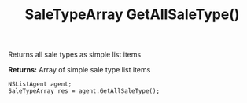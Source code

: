 ﻿---
uid: crmscript_ref_NSListAgent_GetAllSaleType
title: SaleTypeArray GetAllSaleType()
intellisense: NSListAgent.GetAllSaleType
keywords: NSListAgent, GetAllSaleType
so.topic: reference
---

Returns all sale types as simple list items


**Returns:** Array of simple sale type list items

```crmscript
NSListAgent agent;
SaleTypeArray res = agent.GetAllSaleType();
```

